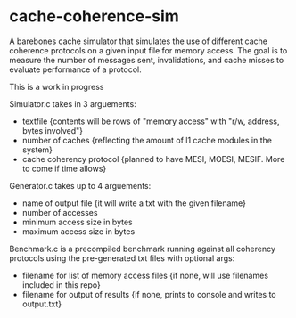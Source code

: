 # cache-coherence-sim
A barebones cache simulator that simulates the use of different cache coherence protocols on a given input file for memory access.
The goal is to measure the number of messages sent, invalidations, and cache misses to evaluate performance of a protocol.

This is a work in progress

Simulator.c takes in 3 arguements: 
- textfile {contents will be rows of "memory access" with "r/w, address, bytes involved"}
- number of caches {reflecting the amount of l1 cache modules in the system}
- cache coherency protocol {planned to have MESI, MOESI, MESIF. More to come if time allows}

Generator.c takes up to 4 arguements:
- name of output file {it will write a txt with the given filename}
- number of accesses
- minimum access size in bytes
- maximum access size in bytes

Benchmark.c is a precompiled benchmark running against all coherency protocols using the pre-generated txt files with optional args:
- filename for list of memory access files {if none, will use filenames included in this repo}
- filename for output of results {if none, prints to console and writes to output.txt}
